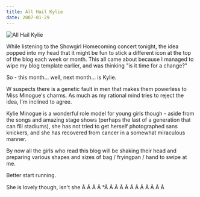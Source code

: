 ```yaml
---
title: All Hail Kylie
date: 2007-01-29
---
```


![All Hail Kylie](https://source.unsplash.com/DWyRC2juMgs/1600x900)

While listening to the Showgirl Homecoming concert tonight, the idea popped into my head that it might be fun to stick a different icon at the top of the blog each week or month. This all came about because I managed to wipe my blog template earlier, and was thinking "is it time for a change?"

So - this month... well, next month... is Kylie.

W suspects there is a genetic fault in men that makes them powerless to Miss Minogue's charms. As much as my rational mind tries to reject the idea, I'm inclined to agree.

Kylie Minogue is a wonderful role model for young girls though - aside from the songs and amazing stage shows (perhaps the last of a generation that can fill stadiums), she has not tried to get herself photographed sans knickers, and she has recovered from cancer in a somewhat miraculous manner.

By now all the girls who read this blog will be shaking their head and preparing various shapes and sizes of bag / fryingpan / hand to swipe at me.

Better start running.

She is lovely though, isn't she Ã Ã Ã Ã °Ã Ã Ã Ã Ã Ã Ã Ã Ã Ã Ã Ã 